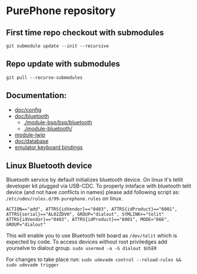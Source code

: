 # PurePhone repository

## First time repo checkout with submodules
`git submodule update --init --recursive`

## Repo update with submodules
`git pull --recurse-submodules`

## Documentation:

* [doc/config](./doc/config.linux.md)
* [doc/bluetooth](./doc/bluetooth.md)
    * [./module-bsp/bsp/bluetooth](./module-bsp/bsp/bluetooth/)
    * [./module-bluetooth/](./module-bluetooth/README.md)
* [module-lwip](./module-lwip/README.md)
* [doc/database](./doc/database_v2.md)
* [emulator keyboard bindings](./doc/host_keyboard_bindings.md)

## Linux Bluetooth device

Bluetooth service by default initializes bluetooth device. 
On linux it's tellit developer kit plugged via USB-CDC. To properly
inteface with bluetooth telit device (and not have conflicts in names)
please add following script as: `/etc/udev/rules.d/99-purephone.rules` on linux.

```
ACTION=="add", ATTRS{idVendor}=="0403", ATTRS{idProduct}=="6001", ATTRS{serial}=="AL02ZDVH", GROUP="dialout", SYMLINK+="telit"
ATTRS{idVendor}=="0403", ATTRS{idProduct}=="6001", MODE="666", GROUP="dialout"
```

This will enable you to use Bluetooth telit board as `/dev/telit` which 
is expected by code.
To access devices without root priviledges add yourselve to dialout group.
`sudo usermod -a -G dialout $USER`

For changes to take place run:
`sudo udevadm control --reload-rules && sudo udevadm trigger`
